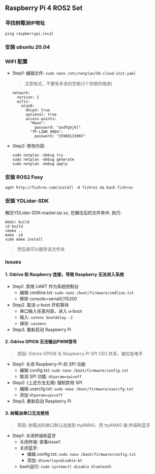 
## Raspberry Pi 4 ROS2 Set

### 寻找树莓派IP地址
`ping raspberrypi.local`

### 安装 ubuntu 20.04

### WIFI 配置
- Step1: 编辑文件: `sudo nano /etc/netplan/50-cloud-init.yaml`

    > 注意格式，不要有多余的空格(2个空格的缩进)

    ```
    network:
      version: 2
      wifis:
        wlan0:
          dhcp4: true
          optional: true
          access-points:
            "Moon":
              password: "asdfghjkl"
            "TP-LINK_90D4":
              password: "15908133965"
    ```

- Step2: 修改内容:
    ```
    sudo netplan -debug try
    sudo netplan -debug generate
    sudo netplan -debug apply
    ```

### 安装 ROS2 Foxy
`wget http://fishros.com/install -O fishros && bash fishros`

### 安装 YDLidar-SDK
解压YDLidar-SDK-master.tar.xz, 在解压后的文件夹中, 执行:
```
mkdir build
cd build
cmake ..
make -j4
sudo make install
```
> 然后就可以删除该文件夹

### Issues
#### 1. Odrive 和 Raspberry 连接，导致 Raspberry 无法进入系统
- Step1. 禁用 UART 作为系统控制台
  - 编辑 cmdline.txt: `sudo nano /boot/firmware/cmdline.txt`
  - 移除 console=serial0,115200
- Step2. 取消 u-boot 开机等待
  - 串口输入任意内容，进入 u-boot
  - 输入: `setenv bootdelay -2`
  - 保存: `saveenv`
- Step3. 重新启动 Raspberry Pi

#### 2. Odrive GPIO8 无法输出PWM信号
> 原因: Odrive GPIO8 与 Raspberry-Pi SPI CE0 共享，被拉低电平
- Step1: 关闭 Raspberry-Pi 的 SPI 功能
  - 编辑 config.txt: `sudo nano /boot/firmware/config.txt`
  - 取消 SPI 功能: `dtparam=spi=off`
- Step2: (上述方法无用) 强制禁用 SPI
  - 编辑 usercfg.txt: `sudo nano /boot/firmware/usercfg.txt`
  - 添加 `dtparam=spi=off`
- Step3. 重新启动 Raspberry Pi

#### 3. 树莓派串口无法使用
> 原因: 树莓派的串口默认连接到 ttyAMA0，而 ttyAMA0 被 终端和蓝牙
- Step1: 关闭终端和蓝牙
  - 关闭终端: 查看issue1
  - 关闭蓝牙: 
    - 编辑 config.txt: `sudo nano /boot/firmware/config.txt`
    - 添加: `dtoverlay=disable-bt`
  - bash运行: `sudo systemctl disable bluetooth`
    <!-- - 进入root用户，bash运行: `sudo su` -->

